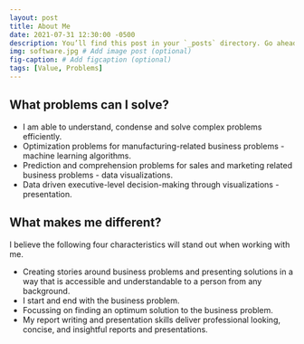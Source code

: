 ```yaml
---
layout: post
title: About Me
date: 2021-07-31 12:30:00 -0500
description: You’ll find this post in your `_posts` directory. Go ahead and edit it and re-build the site to see your changes. # Add post description (optional)
img: software.jpg # Add image post (optional)
fig-caption: # Add figcaption (optional)
tags: [Value, Problems]
---
```

## What problems can I solve?
* I am able to understand, condense and solve complex problems efficiently.
* Optimization problems for manufacturing-related business problems - machine learning algorithms.
* Prediction and comprehension problems for sales and marketing related business problems - data visualizations.
* Data driven executive-level decision-making through visualizations - presentation.

## What makes me different?
I believe the following four characteristics will stand out when working with me.
* Creating stories around business problems and presenting solutions in a way that is accessible and understandable to a person from any background.
* I start and end with the business problem.
* Focussing on finding an optimum solution to the business problem.
* My report writing and presentation skills deliver professional looking, concise, and insightful reports and presentations.